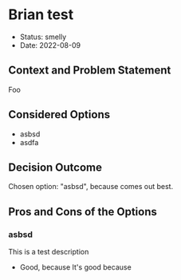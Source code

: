# Brian test

* Status: smelly
* Date: 2022-08-09

## Context and Problem Statement

Foo

## Considered Options

* asbsd
* asdfa

## Decision Outcome

Chosen option: "asbsd", because comes out best.

## Pros and Cons of the Options

### asbsd

This is a test description

* Good, because It's good because

